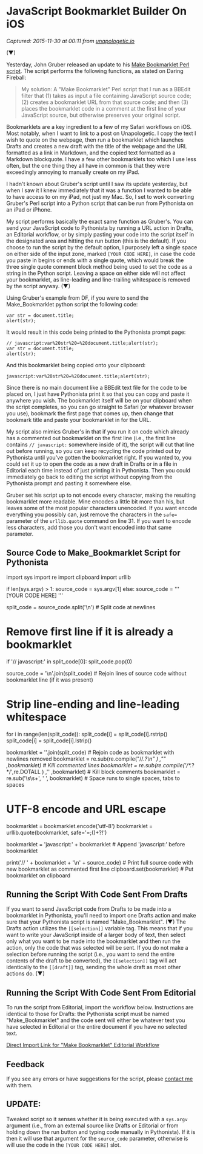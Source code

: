 # JavaScript Bookmarklet Builder On iOS

_Captured: 2015-11-30 at 00:11 from [unapologetic.io](http://unapologetic.io/posts/2014/01/28/javascript-bookmarklet-builder-on-ios/)_

(▼)

Yesterday, John Gruber released an update to his [Make Bookmarklet Perl script](http://daringfireball.net/2007/03/javascript_bookmarklet_builder). The script performs the following functions, as stated on Daring Fireball:

> My solution: A "Make Bookmarklet" Perl script that I run as a BBEdit filter that (1) takes as input a file containing JavaScript source code; (2) creates a bookmarklet URL from that source code; and then (3) places the bookmarklet code in a comment at the first line of your JavaScript source, but otherwise preserves your original script.

Bookmarklets are a key ingredient to a few of my Safari workflows on iOS. Most notably, when I want to link to a post on Unapologetic. I copy the text I wish to quote on the webpage, then run a bookmarklet which launches Drafts and creates a new draft with the title of the webpage and the URL formatted as a link in Markdown, and the copied text formatted as a Markdown blockquote. I have a few other bookmarklets too which I use less often, but the one thing they all have in common is that they were exceedingly annoying to manually create on my iPad.

I hadn't known about Gruber's script until I saw its update yesterday, but when I saw it I knew immediately that it was a function I wanted to be able to have access to on my iPad, not just my Mac. So, I set to work converting Gruber's Perl script into a Python script that can be run from Pythonista on an iPad or iPhone.

My script performs basically the exact same function as Gruber's. You can send your JavaScript code to Pythonista by running a URL action in Drafts, an Editorial workflow, or by simply pasting your code into the script itself in the designated area and hitting the run button (this is the default). If you choose to run the script by the default option, I purposely left a single space on either side of the input zone, marked `[YOUR CODE HERE]`, in case the code you paste in begins or ends with a single quote, which would break the three single quote comment block method being used to set the code as a string in the Python script. Leaving a space on either side will not affect your bookmarklet, as line-leading and line-trailing whitespace is removed by the script anyway. (▼)

Using Gruber's example from DF, if you were to send the Make_Bookmarklet python script the following code:
    
    
    var str = document.title;
    alert(str);
    

It would result in this code being printed to the Pythonista prompt page:
    
    
    // javascript:var%20str%20=%20document.title;alert(str);
    var str = document.title;
    alert(str);
    

And this bookmarklet being copied onto your clipboard:
    
    
    javascript:var%20str%20=%20document.title;alert(str);
    

Since there is no main document like a BBEdit text file for the code to be placed on, I just have Pythonista print it so that you can copy and paste it anywhere you wish. The bookmarklet itself will be on your clipboard when the script completes, so you can go straight to Safari (or whatever browser you use), bookmark the first page that comes up, then change that bookmark title and paste your bookmarklet in for the URL.

My script also mimics Gruber's in that if you run it on code which already has a commented out bookmarklet on the first line (i.e., the first line contains `// javascript:` somewhere inside of it), the script will cut that line out before running, so you can keep recycling the code printed out by Pythonista until you've gotten the bookmarklet right. If you wanted to, you could set it up to open the code as a new draft in Drafts or in a file in Editorial each time instead of just printing it in Pythonista. Then you could immediately go back to editing the script without copying from the Pythonista prompt and pasting it somewhere else.

Gruber set his script up to not encode every character, making the resulting bookmarklet more readable. Mine encodes a little bit more than his, but leaves some of the most popular characters unencoded. If you want encode everything you possibly can, just remove the characters in the `safe=` parameter of the `urllib.quote` command on line 31. If you want to encode less characters, add those you don't want encoded into that same parameter.

## Source Code to Make_Bookmarklet Script for Pythonista
    
    
import sys
import re
import clipboard
import urllib

if len(sys.argv) > 1:
	source_code = sys.argv[1]
else:
	source_code = ''' [YOUR CODE HERE] '''

split_code = source_code.split('\n') # Split code at newlines

# Remove first line if it is already a bookmarklet
if '// javascript:' in split_code[0]:
    split_code.pop(0)

source_code = '\n'.join(split_code) # Rejoin lines of source code without bookmarklet line (if it was present)

# Strip line-ending and line-leading whitespace
for i in range(len(split_code)):
    split_code[i] = split_code[i].rstrip()
    split_code[i] = split_code[i].lstrip()

bookmarklet = ''.join(split_code) # Rejoin code as bookmarklet with newlines removed
bookmarklet = re.sub(re.compile("//.*?\n" ) ,"" ,bookmarklet) # Kill commented lines
bookmarklet = re.sub(re.compile('/\*.*?\*/',re.DOTALL ) ,'' ,bookmarklet) # Kill block comments
bookmarklet = re.sub('\s\s+', ' ', bookmarklet) # Space runs to single spaces, tabs to spaces

# UTF-8 encode and URL escape
bookmarklet = bookmarklet.encode('utf-8')
bookmarklet = urllib.quote(bookmarklet, safe='=;()+?!')

bookmarklet = 'javascript:' + bookmarklet # Append 'javascript:' before bookmarklet

print('// ' + bookmarklet + '\n' + source_code) # Print full source code with new bookmarklet as commented first line
clipboard.set(bookmarklet) # Put bookmarklet on clipboard
    

## Running the Script With Code Sent From Drafts

If you want to send JavaScript code from Drafts to be made into a bookmarklet in Pythonista, you'll need to import one Drafts action and make sure that your Pythonista script is named "Make_Bookmarklet". (▼) The Drafts action utilizes the `[[selection]]` variable tag. This means that if you want to write your JavaScript inside of a larger body of text, then select only what you want to be made into the bookmarklet and then run the action, only the code that was selected will be sent. If you do not make a selection before running the script (i.e., you want to send the entire contents of the draft to be converted), the `[[selection]]` tag will act identically to the `[[draft]]` tag, sending the whole draft as most other actions do. (▼)

## Running the Script With Code Sent From Editorial

To run the script from Editorial, import the workflow below. Instructions are identical to those for Drafts: the Pythonista script must be named "Make_Bookmarklet" and the code sent will either be whatever text you have selected in Editorial or the entire document if you have no selected text.

[Direct Import Link for "Make Bookmarklet" Editorial Workflow](editorial://add-workflow?workflow-data=%7B%22name%22%3A%20%22Make%20Bookmarklet%22%2C%20%22actions%22%3A%20%5B%7B%22pauseWithoutShowingParameters%22%3A%20false%2C%20%22pauseBeforeRunning%22%3A%20false%2C%20%22customTitle%22%3A%20%22%22%2C%20%22parameters%22%3A%20%7B%22emptySelectionOption%22%3A%201%2C%20%22selectEntireLines%22%3A%20false%7D%2C%20%22class%22%3A%20%22WorkflowActionGetSelectedText%22%7D%2C%20%7B%22pauseWithoutShowingParameters%22%3A%20false%2C%20%22pauseBeforeRunning%22%3A%20false%2C%20%22customTitle%22%3A%20%22%22%2C%20%22parameters%22%3A%20%7B%7D%2C%20%22class%22%3A%20%22WorkflowActionURLEscape%22%7D%2C%20%7B%22pauseWithoutShowingParameters%22%3A%20false%2C%20%22pauseBeforeRunning%22%3A%20false%2C%20%22customTitle%22%3A%20%22Run%20Drafts%20Action%22%2C%20%22parameters%22%3A%20%7B%22URL%22%3A%20%7B%22text%22%3A%20%22pythonista%3A%2F%2FMake_Bookmarklet%3Faction%3Drun%26argv%3D%3F%22%2C%20%22tokenRanges%22%3A%20%7B%22%7B46%2C%201%7D%22%3A%20%22Input%22%7D%2C%20%22type%22%3A%20%22advancedText%22%7D%2C%20%22waitUntilLoaded%22%3A%20false%2C%20%22revealBrowserAutomatically%22%3A%20true%2C%20%22openIn%22%3A%201%7D%2C%20%22class%22%3A%20%22WorkflowActionOpenURL%22%7D%5D%2C%20%22description%22%3A%20%22%22%7D)

## Feedback

If you see any errors or have suggestions for the script, please [contact me](http://unapologetic.io/contact) with them.

## UPDATE:

Tweaked script so it senses whether it is being executed with a `sys.argv` argument (i.e., from an external source like Drafts or Editorial or from holding down the run button and typing code manually in Pythonista). If it is then it will use that argument for the `source_code` parameter, otherwise is will use the code in the `[YOUR CODE HERE]` slot.
